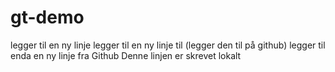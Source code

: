 # gt-demo
legger til en ny linje
legger til en ny linje til (legger den til på github)
legger til enda en ny linje fra Github
Denne linjen er skrevet lokalt